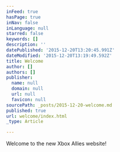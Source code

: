 ```yaml
---
inFeed: true
hasPage: true
inNav: false
inLanguage: null
starred: false
keywords: []
description: ''
datePublished: '2015-12-20T13:20:45.991Z'
dateModified: '2015-12-20T13:19:49.592Z'
title: Welcome
author: []
authors: []
publisher:
  name: null
  domain: null
  url: null
  favicon: null
sourcePath: _posts/2015-12-20-welcome.md
published: true
url: welcome/index.html
_type: Article

---
```

Welcome to the new Xbox Allies website!